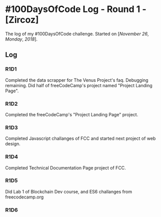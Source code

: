 # #100DaysOfCode Log - Round 1 - [Zircoz]

The log of my #100DaysOfCode challenge. Started on [*November* *26*, *Monday*, *2018*].

## Log

### R1D1 

Completed the data scrapper for The Venus Project's faq. Debugging remaining.
Did half of freeCodeCamp's project named "Project Landing Page".

### R1D2

Completed the freeCodeCamp's "Project Landing Page" project.

### R1D3

Completed Javascript challanges of FCC and started next project of web design.

### R1D4

Completed Technical Documentation Page project of FCC.

### R1D5

Did Lab 1 of Blockchain Dev course, and ES6 challanges from freecodecamp.org

### R1D6

